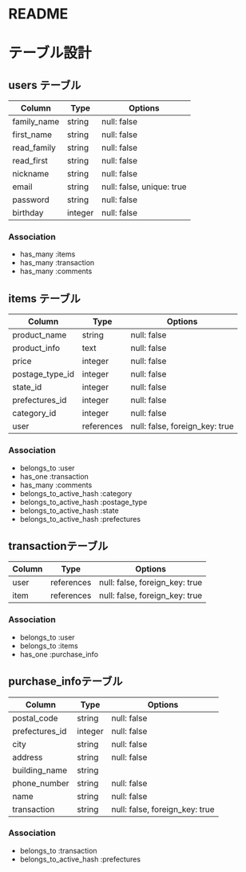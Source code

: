 # README

# テーブル設計

## users テーブル
| Column             | Type    | Options                   |
| ------------------ | ------- | ------------------------- |
| family_name        | string  | null: false               |
| first_name         | string  | null: false               |
| read_family        | string  | null: false               |
| read_first         | string  | null: false               |
| nickname           | string  | null: false               |
| email              | string  | null: false, unique: true |
| password           | string  | null: false               |
| birthday           | integer | null: false               |

### Association

- has_many :items
- has_many :transaction
- has_many :comments


## items テーブル
| Column          | Type       | Options                         |
| --------------- | ---------- | ------------------------------- |
| product_name    | string     | null: false                     |
| product_info    | text       | null: false                     |
| price           | integer    | null: false                     |
| postage_type_id | integer    | null: false                     |
| state_id        | integer    | null: false                     |
| prefectures_id  | integer    | null: false                     |
| category_id     | integer    | null: false                     |
| user            | references | null: false, foreign_key: true  |

### Association

- belongs_to :user
- has_one :transaction
- has_many :comments
- belongs_to_active_hash :category
- belongs_to_active_hash :postage_type
- belongs_to_active_hash :state
- belongs_to_active_hash :prefectures

## transactionテーブル
| Column | Type       | Options                        |
| ------ | ---------- | ------------------------------ |
| user   | references | null: false, foreign_key: true |
| item   | references | null: false, foreign_key: true |

### Association

- belongs_to :user
- belongs_to :items
- has_one :purchase_info

## purchase_infoテーブル
| Column         | Type    | Options                        |
| -------------- | ------- | ------------------------------ |
| postal_code    | string  | null: false                    |
| prefectures_id | integer | null: false                    |
| city           | string  | null: false                    |
| address        | string  | null: false                    |
| building_name  | string  |                                |
| phone_number   | string  | null: false                    |
| name           | string  | null: false                    |
| transaction    | string  | null: false, foreign_key: true |

### Association

- belongs_to :transaction
- belongs_to_active_hash :prefectures